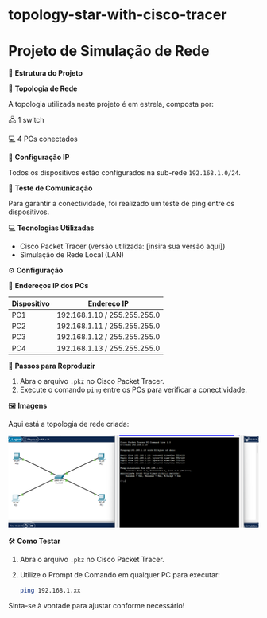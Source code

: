 # topology-star-with-cisco-tracer

# Projeto de Simulação de Rede

📌 **Estrutura do Projeto**

🔹 **Topologia de Rede**

A topologia utilizada neste projeto é em estrela, composta por:

🖧 1 switch

💻 4 PCs conectados

🔹 **Configuração IP**

Todos os dispositivos estão configurados na sub-rede `192.168.1.0/24`.

🔹 **Teste de Comunicação**

Para garantir a conectividade, foi realizado um teste de ping entre os dispositivos.

💻 **Tecnologias Utilizadas**

- Cisco Packet Tracer (versão utilizada: [insira sua versão aqui])
- Simulação de Rede Local (LAN)

⚙️ **Configuração**

📌 **Endereços IP dos PCs**

| Dispositivo | Endereço IP                  |
|-------------|------------------------------|
| PC1         | 192.168.1.10 / 255.255.255.0 |
| PC2         | 192.168.1.11 / 255.255.255.0 |
| PC3         | 192.168.1.12 / 255.255.255.0 |
| PC4         | 192.168.1.13 / 255.255.255.0 |

🚀 **Passos para Reproduzir**

1. Abra o arquivo `.pkz` no Cisco Packet Tracer.
2. Execute o comando `ping` entre os PCs para verificar a conectividade.

🖼️ **Imagens**

Aqui está a topologia de rede criada:

![Topologia de Rede](./img/topology-star.png) <!-- Insira o caminho para sua imagem aqui -->

🛠️ **Como Testar**

1. Abra o arquivo `.pkz` no Cisco Packet Tracer.
2. Utilize o Prompt de Comando em qualquer PC para executar:

   ```bash
   ping 192.168.1.xx
Sinta-se à vontade para ajustar conforme necessário!
